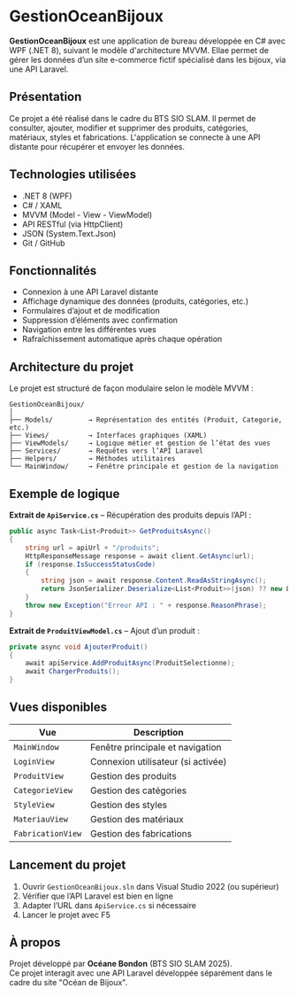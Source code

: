 
# GestionOceanBijoux

**GestionOceanBijoux** est une application de bureau développée en C# avec WPF (.NET 8), suivant le modèle d'architecture MVVM. Ellae permet de gérer les données d’un site e-commerce fictif spécialisé dans les bijoux, via une API Laravel.

## Présentation

Ce projet a été réalisé dans le cadre du BTS SIO SLAM. Il permet de consulter, ajouter, modifier et supprimer des produits, catégories, matériaux, styles et fabrications. L'application se connecte à une API distante pour récupérer et envoyer les données.

## Technologies utilisées

- .NET 8 (WPF)
- C# / XAML
- MVVM (Model - View - ViewModel)
- API RESTful (via HttpClient)
- JSON (System.Text.Json)
- Git / GitHub

## Fonctionnalités

- Connexion à une API Laravel distante
- Affichage dynamique des données (produits, catégories, etc.)
- Formulaires d’ajout et de modification
- Suppression d’éléments avec confirmation
- Navigation entre les différentes vues
- Rafraîchissement automatique après chaque opération

## Architecture du projet

Le projet est structuré de façon modulaire selon le modèle MVVM :

```
GestionOceanBijoux/
│
├── Models/         → Représentation des entités (Produit, Categorie, etc.)
├── Views/          → Interfaces graphiques (XAML)
├── ViewModels/     → Logique métier et gestion de l’état des vues
├── Services/       → Requêtes vers l’API Laravel
├── Helpers/        → Méthodes utilitaires
└── MainWindow/     → Fenêtre principale et gestion de la navigation
```

## Exemple de logique

**Extrait de `ApiService.cs`** – Récupération des produits depuis l’API :

```csharp
public async Task<List<Produit>> GetProduitsAsync()
{
    string url = apiUrl + "/produits";
    HttpResponseMessage response = await client.GetAsync(url);
    if (response.IsSuccessStatusCode)
    {
        string json = await response.Content.ReadAsStringAsync();
        return JsonSerializer.Deserialize<List<Produit>>(json) ?? new List<Produit>();
    }
    throw new Exception("Erreur API : " + response.ReasonPhrase);
}
```

**Extrait de `ProduitViewModel.cs`** – Ajout d’un produit :

```csharp
private async void AjouterProduit()
{
    await apiService.AddProduitAsync(ProduitSelectionne);
    await ChargerProduits();
}
```

## Vues disponibles

| Vue              | Description                             |
|------------------|-----------------------------------------|
| `MainWindow`      | Fenêtre principale et navigation        |
| `LoginView`       | Connexion utilisateur (si activée)      |
| `ProduitView`     | Gestion des produits                    |
| `CategorieView`   | Gestion des catégories                  |
| `StyleView`       | Gestion des styles                      |
| `MateriauView`    | Gestion des matériaux                   |
| `FabricationView` | Gestion des fabrications                |

## Lancement du projet

1. Ouvrir `GestionOceanBijoux.sln` dans Visual Studio 2022 (ou supérieur)
2. Vérifier que l’API Laravel est bien en ligne
3. Adapter l’URL dans `ApiService.cs` si nécessaire
4. Lancer le projet avec F5

## À propos

Projet développé par **Océane Bondon** (BTS SIO SLAM 2025).  
Ce projet interagit avec une API Laravel développée séparément dans le cadre du site "Océan de Bijoux".
